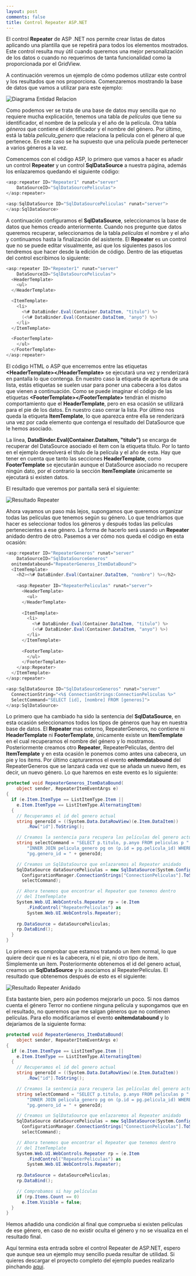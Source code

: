 ```yaml
---
layout: post
comments: false
title: Control Repeater ASP.NET
---
```



El control **Repeater** de ASP .NET nos permite crear listas de datos aplicando una plantilla que se repetirá para todos los elementos mostrados. Este control resulta muy útil cuando queremos una mejor personalización de los datos o cuando no requerimos de tanta funcionalidad como la proporcionada por el GridView.

A continuación veremos un ejemplo de cómo podemos utilizar este control y los resultados que nos proporciona. Comenzaremos mostrando la base de datos que vamos a utilizar para este ejemplo:


<!--more-->

![Diagrama Entidad Relacion](/uploads/posts/images/ER-peliculas-repeater.png)

Como podemos ver se trata de una base de datos muy sencilla que no requiere mucha explicación, tenemos una tabla de *películas* que tiene su identificador, el nombre de la película y el año de la película. Otra tabla *géneros* que contiene el identificador y el nombre del género. Por último, está la tabla *pelicula_genero* que relaciona la película con el género al que pertenece. En este caso se ha supuesto que una película puede pertenecer a varios géneros a la vez.

Comencemos con el código ASP, lo primero que vamos a hacer es añadir un control **Repeater** y un control **SqlDataSource** a nuestra página, además los enlazaremos quedando el siguiente código:

``` csharp
<asp:repeater ID="Repeater1" runat="server" 
    DataSourceID="SqlDataSourcePeliculas">
</asp:repeater>

<asp:SqlDataSource ID="SqlDataSourcePeliculas" runat="server">
</asp:SqlDataSource>
``` 

A continuación configuramos el **SqlDataSource**, seleccionamos la base de datos que hemos creado anteriormente. Cuando nos pregunte que datos queremos recuperar, seleccionamos de la tabla *películas* el nombre y el año y continuamos hasta la finalización del asistente. El **Repeater** es un control que no se puede editar visualmente, así que los siguientes pasos los tendremos que hacer desde la edición de código. Dentro de las etiquetas del control escribimos lo siguiente:

``` csharp
<asp:repeater ID="Repeater1" runat="server" 
    DataSourceID="SqlDataSourcePeliculas">
  <HeaderTemplate>
    <ul>
  </HeaderTemplate>

  <ItemTemplate>
    <li>
      <%# DataBinder.Eval(Container.DataItem, "titulo") %> 
      (<%# DataBinder.Eval(Container.DataItem, "anyo") %>)
    </li>
  </ItemTemplate>

  <FooterTemplate>
    </ul>
  </FooterTemplate>
</asp:repeater>
```


El código HTML o ASP que encerremos entre las etiquetas **&lt;HeaderTemplate&gt;&lt;/HeaderTemplate&gt;** se ejecutará una vez y renderizará en pantalla lo que contenga. En nuestro caso la etiqueta de apertura de una lista, estás etiquetas se suelen usar para poner una cabecera a los datos que vienen a continuación. Como se puede imaginar el código de las etiquetas **&lt;FooterTemplate&gt;&lt;/FooterTemplate&gt;** tendrán el mismo comportamiento que el **HeaderTemplate**, pero en esa ocasión se utilizará para el pie de los datos. En nuestro caso cerrar la lista. Por último nos queda la etiqueta **ItemTemplate**, lo que aparezca entre ella se renderizará una vez por cada elemento que contenga el resultado del DataSource que le hemos asociado.


La línea, **DataBinder.Eval(Container.DataItem, "titulo")** se encarga de recuperar del DataSource asociado el ítem con la etiqueta título. Por lo tanto en el ejemplo deveolverá el título de la película y el año de esta. Hay que tener en cuenta que tanto las secciones **HeaderTemplate**, como **FooterTemplate** se ejecutarán aunque el DataSource asociado no recupere ningún dato, por el contrario la sección **ItemTemplate** únicamente se ejecutará si existen datos.

El resultado que veremos por pantalla será el siguiente:

![Resultado Repeater](/uploads/posts/images/Resultado-repeater-simple.png)

Ahora vayamos un paso más lejos, supongamos que queremos organizar todas las películas que tenemos según su género. Lo que tendríamos que hacer es seleccionar todos los géneros y después todas las películas pertenecientes a ese género. La forma de hacerlo será usando un **Repeater** anidado dentro de otro. Pasemos a ver cómo nos queda el código en esta ocasión:

``` csharp
<asp:repeater ID="RepeaterGeneros" runat="server" 
    DataSourceID="SqlDataSourceGeneros" 
  onitemdatabound="RepeaterGeneros_ItemDataBound">
  <ItemTemplate>
    <h2><%# DataBinder.Eval(Container.DataItem, "nombre") %></h2>
    
    <asp:Repeater ID="RepeaterPeliculas" runat="server">
      <HeaderTemplate>
        <ul>
      </HeaderTemplate>
      
      <ItemTemplate>
        <li>
          <%# DataBinder.Eval(Container.DataItem, "titulo") %> 
          (<%# DataBinder.Eval(Container.DataItem, "anyo") %>)
        </li>
      </ItemTemplate>
      
      <FooterTemplate>
        </ul>
      </FooterTemplate>
    </asp:Repeater>
  </ItemTemplate>
</asp:repeater>

<asp:SqlDataSource ID="SqlDataSourceGeneros" runat="server" 
  ConnectionString="<%$ ConnectionStrings:ConnectionPeliculas %>" 
  SelectCommand="SELECT [id], [nombre] FROM [generos]">
</asp:SqlDataSource>
```


Lo primero que ha cambiado ha sido la sentencia del **SqlDataSource**, en esta ocasión seleccionamos todos los tipos de géneros que hay en nuestra base de datos. El **Repeater** mas externo, RepeaterGeneros, no contiene ni **HeaderTemplate** ni **FooterTemplate**, únicamente existe un **ItemTemplate** en el cual recuperamos el nombre del género y lo mostramos. Posteriormente creamos otro **Repeater**, RepeaterPeliculas, dentro del **ItemTemplate** y en esta ocasión le ponemos como antes una cabecera, un pie y los ítems. Por último capturaremos el evento **onitemdatabound** del RepeaterGeneros que se lanzará cada vez que se añada un nuevo ítem, es decir, un nuevo género. Lo que haremos en este evento es lo siguiente:

``` csharp
protected void RepeaterGeneros_ItemDataBound(
    object sender, RepeaterItemEventArgs e)
{
  if (e.Item.ItemType == ListItemType.Item || 
    e.Item.ItemType == ListItemType.AlternatingItem)
  {
    // Recuperamos el id del genero actual
    string generoId = ((System.Data.DataRowView)(e.Item.DataItem))
        .Row["id"].ToString();

    // Creamos la sentencia para recupera las películas del genero actual
    string selectCommand = "SELECT p.titulo, p.anyo FROM peliculas p " +
        "INNER JOIN pelicula_genero pg on (p.id = pg.pelicula_id) WHERE " +
        "pg.genero_id = " + generoId;

    // Creamos un SqlDataSource que enlazaremos al Repeater anidado
    SqlDataSource dataSourcePeliculas = new SqlDataSource(System.Configuration.
      ConfigurationManager.ConnectionStrings["ConnectionPeliculas"].ToString(), 
      selectCommand);

    // Ahora tenemos que encontrar el Repeater que tenemos dentro 
    // del ItemTemplate
    System.Web.UI.WebControls.Repeater rp = (e.Item
        .FindControl("RepeaterPeliculas") as 
        System.Web.UI.WebControls.Repeater);
    
    rp.DataSource = dataSourcePeliculas;
    rp.DataBind();
  }
}
```


Lo primero es comprobar que estamos tratando un ítem normal, lo que quiere decir que ni es la cabecera, ni el pie, ni otro tipo de ítem. Simplemente un ítem. Posteriormente obtenemos el id del genero actual, creamos un **SqlDataSource** y lo asociamos al RepeaterPeliculas. El resultado que obtenemos después de esto es el siguiente:

![Resultado Repeater Anidado](/uploads/posts/images/Resultado-repeater-anidado.png)

Esta bastante bien, pero aún podemos mejorarlo un poco. Si nos damos cuenta el género Terror no contiene ninguna película y supongamos que en el resultado, no queremos que me salgan géneros que no contienen películas. Para ello modificaríamos el evento **onitemdatabound** y lo dejaríamos de la siguiente forma:

``` csharp
protected void RepeaterGeneros_ItemDataBound(
    object sender, RepeaterItemEventArgs e)
{
  if (e.Item.ItemType == ListItemType.Item || 
    e.Item.ItemType == ListItemType.AlternatingItem)
  {
    // Recuperamos el id del genero actual
    string generoId = ((System.Data.DataRowView)(e.Item.DataItem))
        .Row["id"].ToString();

    // Creamos la sentencia para recupera las películas del genero actual
    string selectCommand = "SELECT p.titulo, p.anyo FROM peliculas p " +
        "INNER JOIN pelicula_genero pg on (p.id = pg.pelicula_id) WHERE " +
        "pg.genero_id = " + generoId;

    // Creamos un SqlDataSource que enlazaremos al Repeater anidado
    SqlDataSource dataSourcePeliculas = new SqlDataSource(System.Configuration.
      ConfigurationManager.ConnectionStrings["ConnectionPeliculas"].ToString(), 
      selectCommand);

    // Ahora tenemos que encontrar el Repeater que tenemos dentro 
    // del ItemTemplate
    System.Web.UI.WebControls.Repeater rp = (e.Item
        .FindControl("RepeaterPeliculas") as 
        System.Web.UI.WebControls.Repeater);
    
    rp.DataSource = dataSourcePeliculas;
    rp.DataBind();

    // Comprobamos si hay películas
    if (rp.Items.Count == 0)
      e.Item.Visible = false;
  }
}
```

Hemos añadido una condición al final que comprueba si existen películas de ese género, en caso de no existir oculta el género y no se visualiza en el resultado final.

Aquí termina esta entrada sobre el control Repeater de ASP.NET, espero que aunque sea un ejemplo muy sencillo pueda resultar de utilidad. Si quieres descargar el proyecto completo del ejemplo puedes realizarlo pinchando [aquí](/uploads/posts/samples/Repeater.rar).



